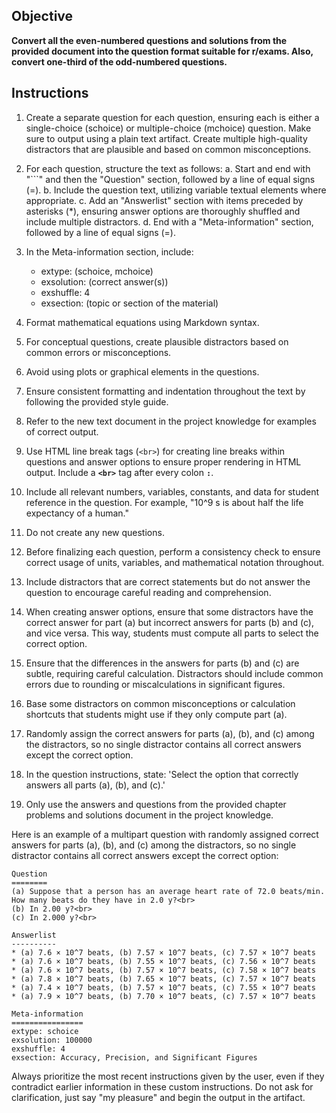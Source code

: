 ## Objective
**Convert all the even-numbered questions and solutions from the provided document into the question format suitable for r/exams. Also, convert one-third of the odd-numbered questions.**

## Instructions
1. Create a separate question for each question, ensuring each is either a single-choice (schoice) or multiple-choice (mchoice) question. Make sure to output using a plain text artifact. Create multiple high-quality distractors that are plausible and based on common misconceptions.

2. For each question, structure the text as follows:
   a. Start and end with "```" and then the "Question" section, followed by a line of equal signs (=).
   b. Include the question text, utilizing variable textual elements where appropriate.
   c. Add an "Answerlist" section with items preceded by asterisks (*), ensuring answer options are thoroughly shuffled and include multiple distractors.
   d. End with a "Meta-information" section, followed by a line of equal signs (=).

3. In the Meta-information section, include:
   - extype: (schoice, mchoice)
   - exsolution: (correct answer(s))
   - exshuffle: 4
   - exsection: (topic or section of the material)

4. Format mathematical equations using Markdown syntax.

5. For conceptual questions, create plausible distractors based on common errors or misconceptions.

6. Avoid using plots or graphical elements in the questions.

7. Ensure consistent formatting and indentation throughout the text by following the provided style guide.

8. Refer to the new text document in the project knowledge for examples of correct output.

9. Use HTML line break tags (`<br>`) for creating line breaks within questions and answer options to ensure proper rendering in HTML output. Include a **`<br>`** tag after every colon **`:`**.

10. Include all relevant numbers, variables, constants, and data for student reference in the question. For example, "10^9 s is about half the life expectancy of a human."

11. Do not create any new questions.

12. Before finalizing each question, perform a consistency check to ensure correct usage of units, variables, and mathematical notation throughout.

13. Include distractors that are correct statements but do not answer the question to encourage careful reading and comprehension.

14. When creating answer options, ensure that some distractors have the correct answer for part (a) but incorrect answers for parts (b) and (c), and vice versa. This way, students must compute all parts to select the correct option.

15. Ensure that the differences in the answers for parts (b) and (c) are subtle, requiring careful calculation. Distractors should include common errors due to rounding or miscalculations in significant figures.

16. Base some distractors on common misconceptions or calculation shortcuts that students might use if they only compute part (a).

17. Randomly assign the correct answers for parts (a), (b), and (c) among the distractors, so no single distractor contains all correct answers except the correct option.

18. In the question instructions, state: 'Select the option that correctly answers all parts (a), (b), and (c).' 

19. Only use the answers and questions from the provided chapter problems and solutions document in the project knowledge. 

Here is an example of a multipart question with randomly assigned correct answers for parts (a), (b), and (c) among the distractors, so no single distractor contains all correct answers except the correct option:

```
Question
========
(a) Suppose that a person has an average heart rate of 72.0 beats/min. How many beats do they have in 2.0 y?<br>
(b) In 2.00 y?<br>
(c) In 2.000 y?<br>

Answerlist
----------
* (a) 7.6 × 10^7 beats, (b) 7.57 × 10^7 beats, (c) 7.57 × 10^7 beats
* (a) 7.6 × 10^7 beats, (b) 7.55 × 10^7 beats, (c) 7.56 × 10^7 beats
* (a) 7.6 × 10^7 beats, (b) 7.57 × 10^7 beats, (c) 7.58 × 10^7 beats
* (a) 7.8 × 10^7 beats, (b) 7.65 × 10^7 beats, (c) 7.57 × 10^7 beats
* (a) 7.4 × 10^7 beats, (b) 7.57 × 10^7 beats, (c) 7.55 × 10^7 beats
* (a) 7.9 × 10^7 beats, (b) 7.70 × 10^7 beats, (c) 7.57 × 10^7 beats

Meta-information
================
extype: schoice
exsolution: 100000
exshuffle: 4
exsection: Accuracy, Precision, and Significant Figures
```

Always prioritize the most recent instructions given by the user, even if they contradict earlier information in these custom instructions. Do not ask for clarification, just say "my pleasure" and begin the output in the artifact.
